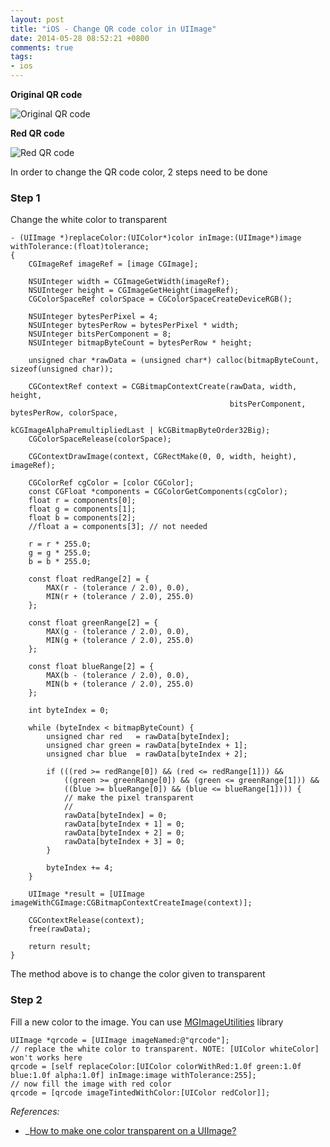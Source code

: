 ```yaml
---
layout: post
title: "iOS - Change QR code color in UIImage"
date: 2014-05-28 08:52:21 +0800
comments: true
tags: 
- ios
---
```


**Original QR code**

![Original QR code](http://jslim89.github.com/images/posts/2014-05-28-ios-change-qr-code-color-in-uiimage/ori-qrcode.png)

**Red QR code**

![Red QR code](http://jslim89.github.com/images/posts/2014-05-28-ios-change-qr-code-color-in-uiimage/red-qrcode.png)

In order to change the QR code color, 2 steps need to be done

### Step 1
Change the white color to transparent

```obj-c
- (UIImage *)replaceColor:(UIColor*)color inImage:(UIImage*)image withTolerance:(float)tolerance;
{
    CGImageRef imageRef = [image CGImage];
    
    NSUInteger width = CGImageGetWidth(imageRef);
    NSUInteger height = CGImageGetHeight(imageRef);
    CGColorSpaceRef colorSpace = CGColorSpaceCreateDeviceRGB();
    
    NSUInteger bytesPerPixel = 4;
    NSUInteger bytesPerRow = bytesPerPixel * width;
    NSUInteger bitsPerComponent = 8;
    NSUInteger bitmapByteCount = bytesPerRow * height;
    
    unsigned char *rawData = (unsigned char*) calloc(bitmapByteCount, sizeof(unsigned char));
    
    CGContextRef context = CGBitmapContextCreate(rawData, width, height,
                                                 bitsPerComponent, bytesPerRow, colorSpace,
                                                 kCGImageAlphaPremultipliedLast | kCGBitmapByteOrder32Big);
    CGColorSpaceRelease(colorSpace);
    
    CGContextDrawImage(context, CGRectMake(0, 0, width, height), imageRef);
    
    CGColorRef cgColor = [color CGColor];
    const CGFloat *components = CGColorGetComponents(cgColor);
    float r = components[0];
    float g = components[1];
    float b = components[2];
    //float a = components[3]; // not needed
    
    r = r * 255.0;
    g = g * 255.0;
    b = b * 255.0;
    
    const float redRange[2] = {
        MAX(r - (tolerance / 2.0), 0.0),
        MIN(r + (tolerance / 2.0), 255.0)
    };
    
    const float greenRange[2] = {
        MAX(g - (tolerance / 2.0), 0.0),
        MIN(g + (tolerance / 2.0), 255.0)
    };
    
    const float blueRange[2] = {
        MAX(b - (tolerance / 2.0), 0.0),
        MIN(b + (tolerance / 2.0), 255.0)
    };
    
    int byteIndex = 0;
    
    while (byteIndex < bitmapByteCount) {
        unsigned char red   = rawData[byteIndex];
        unsigned char green = rawData[byteIndex + 1];
        unsigned char blue  = rawData[byteIndex + 2];
        
        if (((red >= redRange[0]) && (red <= redRange[1])) &&
            ((green >= greenRange[0]) && (green <= greenRange[1])) &&
            ((blue >= blueRange[0]) && (blue <= blueRange[1]))) {
            // make the pixel transparent
            //
            rawData[byteIndex] = 0;
            rawData[byteIndex + 1] = 0;
            rawData[byteIndex + 2] = 0;
            rawData[byteIndex + 3] = 0;
        }
        
        byteIndex += 4;
    }
    
    UIImage *result = [UIImage imageWithCGImage:CGBitmapContextCreateImage(context)];
    
    CGContextRelease(context);
    free(rawData);
    
    return result;
}
```

The method above is to change the color given to transparent

### Step 2
Fill a new color to the image. You can use [MGImageUtilities](https://github.com/mattgemmell/MGImageUtilities) library

```obj-c
UIImage *qrcode = [UIImage imageNamed:@"qrcode"];
// replace the white color to transparent. NOTE: [UIColor whiteColor] won't works here
qrcode = [self replaceColor:[UIColor colorWithRed:1.0f green:1.0f blue:1.0f alpha:1.0f] inImage:image withTolerance:255];
// now fill the image with red color
qrcode = [qrcode imageTintedWithColor:[UIColor redColor]];
```

_References:_

- _[How to make one color transparent on a UIImage?](http://stackoverflow.com/questions/633722/how-to-make-one-color-transparent-on-a-uiimage/10544776#10544776)
